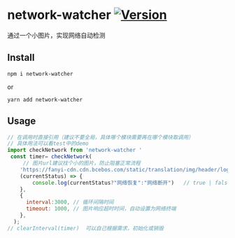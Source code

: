 
# network-watcher   <a href="https://www.npmjs.com/package/network-watcher"><img src="https://badgen.net/npm/v/network-watcher" alt="Version"></a>

<p align="center">

 </p>

通过一个小图片，实现网络自动检测


## Install

```
npm i network-watcher 
```

or

```
yarn add network-watcher  
```

## Usage


```js
// 在调用时直接引用（建议不要全局，具体哪个模块需要再在哪个模块取调用）
// 具体用法可以看test中的demo
import checkNetwork from 'network-watcher '
 const timer= checkNetwork(
     // 图片url建议找个小的图片，防止阻塞正常流程
    'https://fanyi-cdn.cdn.bcebos.com/static/translation/img/header/logo_e835568.png', 
    (currentStatus) => {
        console.log(currentStatus?"网络恢复":"网络断开")   // true | false 
    },
    {
      interval:3000, // 循环间隔时间
      timeout: 1000, // 图片响应超时时间，自动设置为网络终端
    },
  );
// clearInterval(timer)  可以自己根据需求，初始化或销毁   
```

